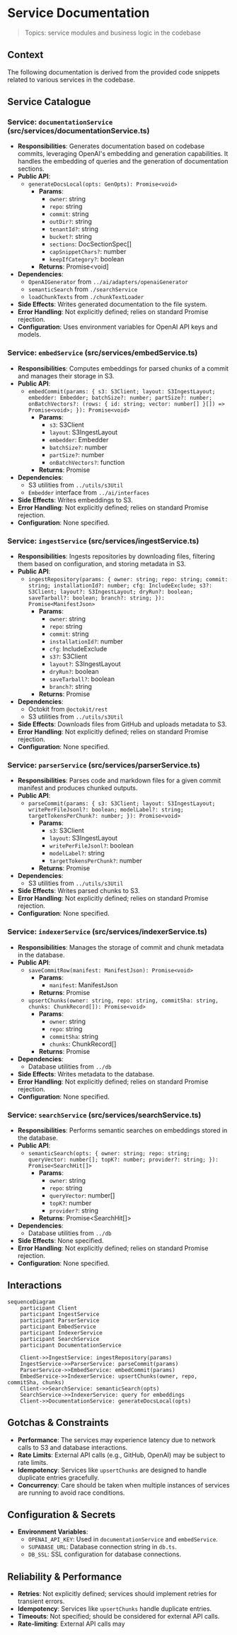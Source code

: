 # Service Documentation

> Topics: service modules and business logic in the codebase

## Context
The following documentation is derived from the provided code snippets related to various services in the codebase.

## Service Catalogue

### Service: `documentationService` (src/services/documentationService.ts)
- **Responsibilities**: Generates documentation based on codebase commits, leveraging OpenAI's embedding and generation capabilities. It handles the embedding of queries and the generation of documentation sections.
- **Public API**:
  - `generateDocsLocal(opts: GenOpts): Promise<void>`
    - **Params**: 
      - `owner`: string
      - `repo`: string
      - `commit`: string
      - `outDir?`: string
      - `tenantId?`: string
      - `bucket?`: string
      - `sections`: DocSectionSpec[]
      - `capSnippetChars?`: number
      - `keepIfCategory?`: boolean
    - **Returns**: Promise<void]
- **Dependencies**: 
  - `OpenAIGenerator` from `../ai/adapters/openaiGenerator`
  - `semanticSearch` from `./searchService`
  - `loadChunkTexts` from `./chunkTextLoader`
- **Side Effects**: Writes generated documentation to the file system.
- **Error Handling**: Not explicitly defined; relies on standard Promise rejection.
- **Configuration**: Uses environment variables for OpenAI API keys and models.

### Service: `embedService` (src/services/embedService.ts)
- **Responsibilities**: Computes embeddings for parsed chunks of a commit and manages their storage in S3.
- **Public API**:
  - `embedCommit(params: { s3: S3Client; layout: S3IngestLayout; embedder: Embedder; batchSize?: number; partSize?: number; onBatchVectors?: (rows: { id: string; vector: number[] }[]) => Promise<void>; }): Promise<void>`
    - **Params**: 
      - `s3`: S3Client
      - `layout`: S3IngestLayout
      - `embedder`: Embedder
      - `batchSize?`: number
      - `partSize?`: number
      - `onBatchVectors?`: function
    - **Returns**: Promise<void>
- **Dependencies**: 
  - S3 utilities from `../utils/s3Util`
  - `Embedder` interface from `../ai/interfaces`
- **Side Effects**: Writes embeddings to S3.
- **Error Handling**: Not explicitly defined; relies on standard Promise rejection.
- **Configuration**: None specified.

### Service: `ingestService` (src/services/ingestService.ts)
- **Responsibilities**: Ingests repositories by downloading files, filtering them based on configuration, and storing metadata in S3.
- **Public API**:
  - `ingestRepository(params: { owner: string; repo: string; commit: string; installationId?: number; cfg: IncludeExclude; s3?: S3Client; layout?: S3IngestLayout; dryRun?: boolean; saveTarball?: boolean; branch?: string; }): Promise<ManifestJson>`
    - **Params**: 
      - `owner`: string
      - `repo`: string
      - `commit`: string
      - `installationId?`: number
      - `cfg`: IncludeExclude
      - `s3?`: S3Client
      - `layout?`: S3IngestLayout
      - `dryRun?`: boolean
      - `saveTarball?`: boolean
      - `branch?`: string
    - **Returns**: Promise<ManifestJson>
- **Dependencies**: 
  - Octokit from `@octokit/rest`
  - S3 utilities from `../utils/s3Util`
- **Side Effects**: Downloads files from GitHub and uploads metadata to S3.
- **Error Handling**: Not explicitly defined; relies on standard Promise rejection.
- **Configuration**: None specified.

### Service: `parserService` (src/services/parserService.ts)
- **Responsibilities**: Parses code and markdown files for a given commit manifest and produces chunked outputs.
- **Public API**:
  - `parseCommit(params: { s3: S3Client; layout: S3IngestLayout; writePerFileJsonl?: boolean; modelLabel?: string; targetTokensPerChunk?: number; }): Promise<void>`
    - **Params**: 
      - `s3`: S3Client
      - `layout`: S3IngestLayout
      - `writePerFileJsonl?`: boolean
      - `modelLabel?`: string
      - `targetTokensPerChunk?`: number
    - **Returns**: Promise<void>
- **Dependencies**: 
  - S3 utilities from `../utils/s3Util`
- **Side Effects**: Writes parsed chunks to S3.
- **Error Handling**: Not explicitly defined; relies on standard Promise rejection.
- **Configuration**: None specified.

### Service: `indexerService` (src/services/indexerService.ts)
- **Responsibilities**: Manages the storage of commit and chunk metadata in the database.
- **Public API**:
  - `saveCommitRow(manifest: ManifestJson): Promise<void>`
    - **Params**: 
      - `manifest`: ManifestJson
    - **Returns**: Promise<void>
  - `upsertChunks(owner: string, repo: string, commitSha: string, chunks: ChunkRecord[]): Promise<void>`
    - **Params**: 
      - `owner`: string
      - `repo`: string
      - `commitSha`: string
      - `chunks`: ChunkRecord[]
    - **Returns**: Promise<void>
- **Dependencies**: 
  - Database utilities from `../db`
- **Side Effects**: Writes metadata to the database.
- **Error Handling**: Not explicitly defined; relies on standard Promise rejection.
- **Configuration**: None specified.

### Service: `searchService` (src/services/searchService.ts)
- **Responsibilities**: Performs semantic searches on embeddings stored in the database.
- **Public API**:
  - `semanticSearch(opts: { owner: string; repo: string; queryVector: number[]; topK?: number; provider?: string; }): Promise<SearchHit[]>`
    - **Params**: 
      - `owner`: string
      - `repo`: string
      - `queryVector`: number[]
      - `topK?`: number
      - `provider?`: string
    - **Returns**: Promise<SearchHit[]>
- **Dependencies**: 
  - Database utilities from `../db`
- **Side Effects**: None specified.
- **Error Handling**: Not explicitly defined; relies on standard Promise rejection.
- **Configuration**: None specified.

## Interactions
```mermaid
sequenceDiagram
    participant Client
    participant IngestService
    participant ParserService
    participant EmbedService
    participant IndexerService
    participant SearchService
    participant DocumentationService

    Client->>IngestService: ingestRepository(params)
    IngestService->>ParserService: parseCommit(params)
    ParserService->>EmbedService: embedCommit(params)
    EmbedService->>IndexerService: upsertChunks(owner, repo, commitSha, chunks)
    Client->>SearchService: semanticSearch(opts)
    SearchService->>IndexerService: query for embeddings
    Client->>DocumentationService: generateDocsLocal(opts)
```

## Gotchas & Constraints
- **Performance**: The services may experience latency due to network calls to S3 and database interactions.
- **Rate Limits**: External API calls (e.g., GitHub, OpenAI) may be subject to rate limits.
- **Idempotency**: Services like `upsertChunks` are designed to handle duplicate entries gracefully.
- **Concurrency**: Care should be taken when multiple instances of services are running to avoid race conditions.

## Configuration & Secrets
- **Environment Variables**:
  - `OPENAI_API_KEY`: Used in `documentationService` and `embedService`.
  - `SUPABASE_URL`: Database connection string in `db.ts`.
  - `DB_SSL`: SSL configuration for database connections.

## Reliability & Performance
- **Retries**: Not explicitly defined; services should implement retries for transient errors.
- **Idempotency**: Services like `upsertChunks` handle duplicate entries.
- **Timeouts**: Not specified; should be considered for external API calls.
- **Rate-limiting**: External API calls may